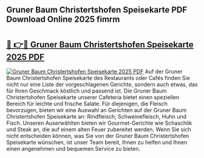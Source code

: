 ## Gruner Baum Christertshofen Speisekarte PDF Download Online 2025 fimrm

# <h2><a href="http://gc8chl0.nevu.top/?p=Gruner+Baum+Christertshofen+Speisekarte">🔗 👉🔴 Gruner Baum Christertshofen Speisekarte 2025 PDF</a></h2>

[![Gruner Baum Christertshofen Speisekarte 2025 PDF](https://i.imgur.com/dBaPXMq.png)](http://gc8chl0.nevu.top/?p=Gruner+Baum+Christertshofen+Speisekarte)
Auf der Gruner Baum Christertshofen Speisekarte des Restaurants oder Cafés finden Sie nicht nur eine Liste der vorgeschlagenen Gerichte, sondern auch etwas, das für Ihren Geschmack köstlich und passend ist. Die Gruner Baum Christertshofen Speisekarte unserer Cafeteria bietet einen speziellen Bereich für leichte und frische Salate. Für diejenigen, die Fleisch bevorzugen, bieten wir eine Auswahl an Gerichten auf der Gruner Baum Christertshofen Speisekarte an: Rindfleisch, Schweinefleisch, Huhn und Fisch. Unseren Auserwählten bieten wir Gourmet-Gerichte wie Schaschlik und Steak an, die auf einem alten Feuer zubereitet werden. Wenn Sie sich nicht entscheiden können, was Sie von der Gruner Baum Christertshofen Speisekarte wünschen, ist unser Team bereit, Ihnen zu helfen und Ihnen einen angenehmen und bequemen Service zu bieten.
